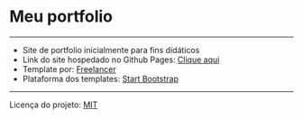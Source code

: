 # Meu portfolio 

<hr />

- Site de portfolio inicialmente para fins didáticos 
- Link do site hospedado no Github Pages: [Clique aqui]()
- Template por: [Freelancer](https://startbootstrap.com/theme/freelancer#google_vignette)
- Plataforma dos templates: [Start Bootstrap](https://startbootstrap.com/)

<hr/>

Licença do projeto: [MIT](./LICENSE) 

